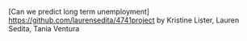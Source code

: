 [Can we predict long term unemployment] https://github.com/laurensedita/4741project by Kristine Lister, Lauren Sedita, Tania Ventura
